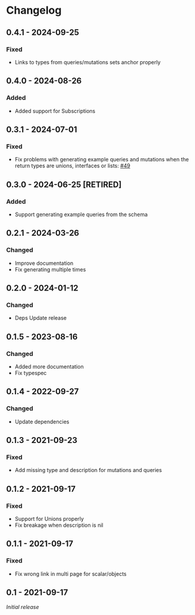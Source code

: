 # Changelog

## 0.4.1 - 2024-09-25

### Fixed

* Links to types from queries/mutations sets anchor properly

## 0.4.0 - 2024-08-26

### Added

* Added support for Subscriptions

## 0.3.1 - 2024-07-01

### Fixed

* Fix problems with generating example queries and mutations when the return types are unions, interfaces or lists: [#49](https://github.com/podium/graphql_markdown/pull/49)

## 0.3.0 - 2024-06-25 [RETIRED]

### Added

* Support generating example queries from the schema

## 0.2.1 - 2024-03-26

### Changed

* Improve documentation
* Fix generating multiple times

## 0.2.0 - 2024-01-12

### Changed

* Deps Update release

## 0.1.5 - 2023-08-16

### Changed

* Added more documentation
* Fix typespec

## 0.1.4 - 2022-09-27

### Changed

* Update dependencies
## 0.1.3 - 2021-09-23

### Fixed

* Add missing type and description for mutations and queries

## 0.1.2 - 2021-09-17

### Fixed

* Support for Unions properly
* Fix breakage when description is nil
## 0.1.1 - 2021-09-17

### Fixed

* Fix wrong link in multi page for scalar/objects
## 0.1 - 2021-09-17

_Initial release_